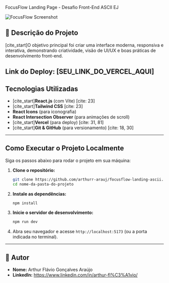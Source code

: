 FocusFlow Landing Page - Desafio Front-End ASCII EJ

![FocusFlow Screenshot](URL_DA_SUA_IMAGEM_AQUI) 
## 📝 Descrição do Projeto


[cite_start]O objetivo principal foi criar uma interface moderna, responsiva e interativa, demonstrando criatividade, visão de UI/UX e boas práticas de desenvolvimento front-end.

**Link do Deploy:** [SEU_LINK_DO_VERCEL_AQUI] 
---

## Tecnologias Utilizadas

* [cite_start]**React.js** (com Vite) [cite: 23]
* [cite_start]**Tailwind CSS** [cite: 23]
* **React Icons** (para iconografia)
* **React Intersection Observer** (para animações de scroll)
* [cite_start]**Vercel** (para deploy) [cite: 31, 81]
* [cite_start]**Git & GitHub** (para versionamento) [cite: 18, 30]

---

## Como Executar o Projeto Localmente

Siga os passos abaixo para rodar o projeto em sua máquina:

1.  **Clone o repositório:**
    ```bash
    git clone https://github.com/arthurr-arauj/focusflow-landing-ascii.git
    cd nome-da-pasta-do-projeto 
    ```
2.  **Instale as dependências:**
    ```bash
    npm install
    ```
3.  **Inicie o servidor de desenvolvimento:**
    ```bash
    npm run dev
    ```
4.  Abra seu navegador e acesse `http://localhost:5173` (ou a porta indicada no terminal).

---

## 👤 Autor

* **Nome:** Arthur Flávio Gonçalves Araújo
* **LinkedIn:** https://www.linkedin.com/in/arthur-fl%C3%A1vio/